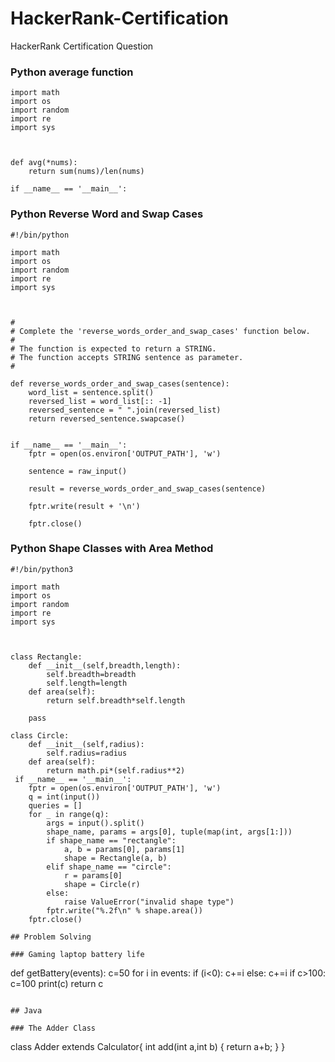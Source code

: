 # HackerRank-Certification
HackerRank Certification Question

### Python average function

```
import math
import os
import random
import re
import sys



def avg(*nums):
    return sum(nums)/len(nums)

if __name__ == '__main__':
```

### Python Reverse Word and Swap Cases

```
#!/bin/python

import math
import os
import random
import re
import sys



#
# Complete the 'reverse_words_order_and_swap_cases' function below.
#
# The function is expected to return a STRING.
# The function accepts STRING sentence as parameter.
#

def reverse_words_order_and_swap_cases(sentence):
    word_list = sentence.split()
    reversed_list = word_list[:: -1]
    reversed_sentence = " ".join(reversed_list)
    return reversed_sentence.swapcase()


if __name__ == '__main__':
    fptr = open(os.environ['OUTPUT_PATH'], 'w')

    sentence = raw_input()

    result = reverse_words_order_and_swap_cases(sentence)

    fptr.write(result + '\n')

    fptr.close()
```
   
### Python Shape Classes with Area Method 
   
```
#!/bin/python3

import math
import os
import random
import re
import sys



class Rectangle:
    def __init__(self,breadth,length):
        self.breadth=breadth
        self.length=length
    def area(self):
        return self.breadth*self.length

    pass

class Circle:
    def __init__(self,radius):
        self.radius=radius
    def area(self):
        return math.pi*(self.radius**2)
 if __name__ == '__main__':  
    fptr = open(os.environ['OUTPUT_PATH'], 'w')
    q = int(input())
    queries = []
    for _ in range(q):
        args = input().split()
        shape_name, params = args[0], tuple(map(int, args[1:]))
        if shape_name == "rectangle":
            a, b = params[0], params[1]
            shape = Rectangle(a, b)
        elif shape_name == "circle":
            r = params[0]
            shape = Circle(r)
        else:
            raise ValueError("invalid shape type")
        fptr.write("%.2f\n" % shape.area())
    fptr.close()

## Problem Solving 

### Gaming laptop battery life

```
def getBattery(events):
    c=50
    for i in events:
        if (i<0):
            c+=i
        else:
            c+=i
            if c>100:
                c=100
        print(c)
    return c
```

## Java

### The Adder Class

```
class Adder extends Calculator{
int add(int a,int b)
{
return a+b;
}
}
```
